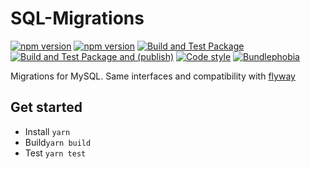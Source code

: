 # SQL-Migrations

[![npm version](https://badge.fury.io/js/@nexys%2Fsql-migrations.svg)](https://www.npmjs.com/package/@nexys/sql-migrations)
[![npm version](https://img.shields.io/npm/v/@nexys%2Fsql-migrations.svg)](https://www.npmjs.com/package/@nexys/sql-migrations)
[![Build and Test Package](https://github.com/nexys-system/sql-migrations/actions/workflows/yarn.yml/badge.svg)](https://github.com/nexys-system/sql-migrations/actions/workflows/yarn.yml)
[![Build and Test Package and (publish)](https://github.com/nexys-system/sql-migrations/actions/workflows/publish.yml/badge.svg)](https://github.com/nexys-system/sql-migrations/actions/workflows/publish.yml)
[![Code style](https://img.shields.io/badge/code_style-prettier-ff69b4.svg)](https://prettier.io/)
[![Bundlephobia](https://badgen.net/bundlephobia/min/@nexys/sql-migrations)](https://bundlephobia.com/result?p=@nexys/sql-migrations)

Migrations for MySQL. Same interfaces and compatibility with [flyway](https://flywaydb.org/)

## Get started

- Install `yarn`
- Build`yarn build`
- Test `yarn test`

